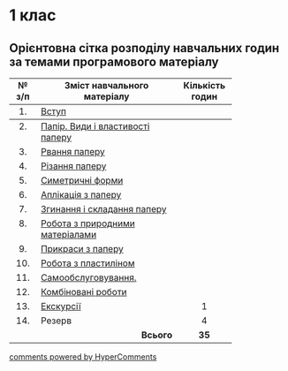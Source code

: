 <div id="hypercomments_widget" class="js-hypercomments-widget invisible"></div>

# 1 клас

## Орієнтовна сітка розподілу навчальних годин за темами програмового матеріалу 

<table style="width: 80%;" align="center">
  <tr>
    <td width="5%" align="center"><b>№ з/п</b></td>
    <td width="40%" align="center"><b>Зміст навчального матеріалу</b></td>
    <td width="5%" align="center"><b>Кількість годин</b></td>
  </tr>
<tbody>
  <tr>
    <td width="5%" align="center" style="vertical-align:top !important;">
1.</td>
    <td width="40%" style="vertical-align:top !important;">
<a href="http://workmon14-new.ed-era.com/1/vstup.html">Вступ</a></td>
    <td width="5%" align="center" style="vertical-align:top !important;">
</td>
  </tr>
  </tr>
</thead>
<tbody>
  <tr>
    <td width="5%" align="center" style="vertical-align:top !important;">
2.</td>
    <td width="40%" style="vertical-align:top !important;">
<a href="http://workmon14-new.ed-era.com/1/papir_v%D1%83d%D1%83_i_vlast%D1%83vosti_paperu.html">Папір. Види і властивості паперу</a></td>
    <td width="5%" align="center" style="vertical-align:top !important;">
</td>
  </tr>
  <tr>
    <td width="5%" align="center" style="vertical-align:top !important;">
3.</td>
    <td width="40%" style="vertical-align:top !important;">
<a href="http://workmon14-new.ed-era.com/1/rvannya_paperu.html">Рвання паперу</a></td>
    <td width="5%" align="center" style="vertical-align:top !important;">
</td>
  </tr>
  <tr>
    <td width="5%" align="center" style="vertical-align:top !important;">
4.</td>
    <td width="40%" style="vertical-align:top !important;">
<a href="http://workmon14-new.ed-era.com/1/rizannya_paperu.html">Різання паперу</a></td>
    <td width="5%" align="center" style="vertical-align:top !important;">
</td>
  </tr>
  <tr>
    <td width="5%" align="center" style="vertical-align:top !important;">
5.</td>
    <td width="40%" style="vertical-align:top !important;">
<a href="http://workmon14-new.ed-era.com/1/s%D1%83metr%D1%83chni_form%D1%83.html">Симетричні форми</a></td>
    <td width="5%" align="center" style="vertical-align:top !important;">
</td>
  </tr>
  <tr>
    <td width="5%" align="center" style="vertical-align:top !important;">
6.</td>
    <td width="40%" style="vertical-align:top !important;">
<a href="http://workmon14-new.ed-era.com/1/aplikatsiya_z_paperu.html">Аплікація з паперу</a></td>
    <td width="5%" align="center" style="vertical-align:top !important;">
</td>
  </tr>
  <tr>
    <td width="5%" align="center" style="vertical-align:top !important;">
7.</td>
    <td width="40%" style="vertical-align:top !important;">
<a href="http://workmon14-new.ed-era.com/1/zg%D1%83nannya_i_skladannya_paperu.html">Згинання і складання паперу</a></td>
    <td width="5%" align="center" style="vertical-align:top !important;">
</td>
  </tr>
  <tr>
    <td width="5%" align="center" style="vertical-align:top !important;">
8.</td>
    <td width="40%" style="vertical-align:top !important;">
<a href="http://workmon14-new.ed-era.com/1/robota_z_pr%D1%83rodn%D1%83m%D1%83_materialam%D1%83.html">Робота з природними матеріалами</a></td>
    <td width="5%" align="center" style="vertical-align:top !important;">
</td>
  </tr>
  <tr>
    <td width="5%" align="center" style="vertical-align:top !important;">
9.</td>
    <td width="40%" style="vertical-align:top !important;">
<a href="http://workmon14-new.ed-era.com/1/pr%D1%83kras%D1%83_z_paperu.html">Прикраси з паперу</a></td>
    <td width="5%" align="center" style="vertical-align:top !important;">
</td>
  </tr>
  <tr>
    <td width="5%" align="center" style="vertical-align:top !important;">
10.</td>
    <td width="40%" style="vertical-align:top !important;">
<a href="http://workmon14-new.ed-era.com/1/robota_z_plast%D1%83linom.html">Робота з пластиліном</a></td>
    <td width="5%" align="center" style="vertical-align:top !important;">
</td>
  </tr>
  <tr>
    <td width="5%" align="center" style="vertical-align:top !important;">
11.</td>
    <td width="40%" style="vertical-align:top !important;">
<a href="http://workmon14-new.ed-era.com/1/samoobslugovuvannya.html">Самообслуговування.</a></td>
    <td width="5%" align="center" style="vertical-align:top !important;">
</td>
  </tr>
  <tr>
    <td width="5%" align="center" style="vertical-align:top !important;">
12.</td>
    <td width="40%" style="vertical-align:top !important;">
<a href="http://workmon14-new.ed-era.com/1/kombinovani_robot%D1%83.html">Комбіновані роботи</a></td>
    <td width="5%" align="center" style="vertical-align:top !important;">
</td>
  </tr>
  <tr>
    <td width="5%" align="center" style="vertical-align:top !important;">
13.</td>
    <td width="40%" style="vertical-align:top !important;">
<a href="http://workmon14-new.ed-era.com/1/ekskursiyi.html">Екскурсії</a></td>
    <td width="5%" align="center" style="vertical-align:top !important;">
1</td>
  </tr>
  <tr>
    <td width="5%" align="center" style="vertical-align:top !important;">
14.</td>
    <td width="40%" style="vertical-align:top !important;">
Резерв</td>
    <td width="5%" align="center" style="vertical-align:top !important;">
4</td>
  </tr>
  <tr>
    <td width="5%" align="right" style="vertical-align:top !important;" colspan="2">
<b>Всього</b></td>
    <td width="5%" align="center" style="vertical-align:top !important;">
<b>35</b></td>
  </tr>
</tbody>
</table>

<div class="js-hypercomments-container">
<a href="http://hypercomments.com" class="hc-link" title="comments widget">comments powered by HyperComments</a>
</div>